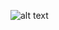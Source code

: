 ![alt text](https://github.com/shrebox/Natural-Language-Processing/blob/master/2.%20Regex/Problem_Statement.jpg)
